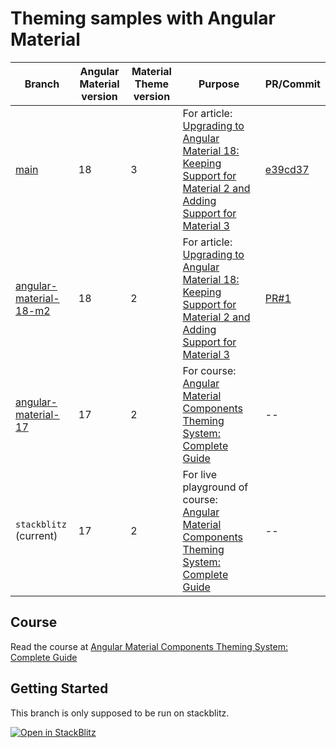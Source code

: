 # Theming samples with Angular Material

| Branch                                                                                                            | Angular Material version | Material Theme version | Purpose                                                                                                                                                                                  | PR/Commit                                                                                                              |
| ----------------------------------------------------------------------------------------------------------------- | ------------------------ | ---------------------- | ---------------------------------------------------------------------------------------------------------------------------------------------------------------------------------------- | ---------------------------------------------------------------------------------------------------------------------- |
| [main](https://github.com/Angular-Material-Dev/course-md-ng-my-app)                                               | 18                       | 3                      | For article: [Upgrading to Angular Material 18: Keeping Support for Material 2 and Adding Support for Material 3](https://angular-material.dev/articles/updating-to-angular-material-18) | [e39cd37](https://github.com/Angular-Material-Dev/course-md-ng-my-app/commit/e39cd37595d6e38ca3f6023b2c928c60a7a0a0c8) |
| [angular-material-18-m2](https://github.com/Angular-Material-Dev/course-md-ng-my-app/tree/angular-material-18-m2) | 18                       | 2                      | For article: [Upgrading to Angular Material 18: Keeping Support for Material 2 and Adding Support for Material 3](https://angular-material.dev/articles/updating-to-angular-material-18) | [PR#1](https://github.com/Angular-Material-Dev/course-md-ng-my-app/pull/1)                                             |
| [angular-material-17](https://github.com/Angular-Material-Dev/course-md-ng-my-app/tree/angular-material-17)       | 17                       | 2                      | For course: [Angular Material Components Theming System: Complete Guide](https://angular-material.dev/courses/m2-ng-components)                                                          | --                                                                                                                     |
| `stackblitz` (current)                                                                                            | 17                       | 2                      | For live playground of course: [Angular Material Components Theming System: Complete Guide](https://angular-material.dev/courses/m2-ng-components)                                       | --                                                                                                                     |

## Course

Read the course at [Angular Material Components Theming System: Complete Guide](https://angular-material.dev/courses/m2-ng-components)

## Getting Started

This branch is only supposed to be run on stackblitz.

[![Open in StackBlitz](https://developer.stackblitz.com/img/open_in_stackblitz.svg)](https://stackblitz.com/github/Angular-Material-Dev/course-md-ng-my-app/tree/angular-material-17)

